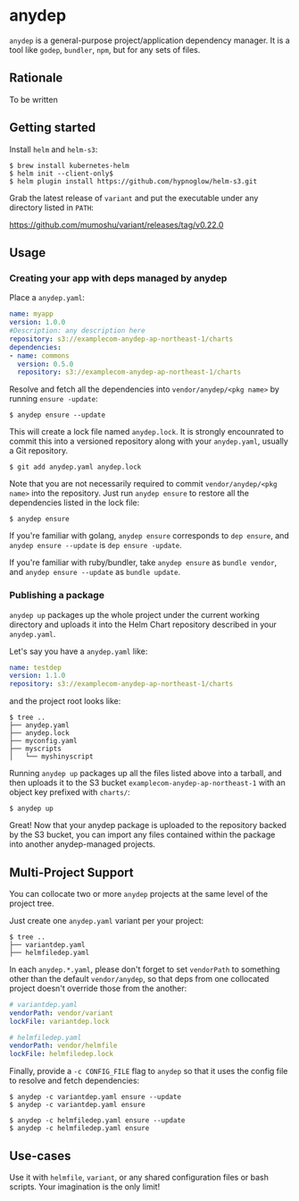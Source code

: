# anydep

`anydep` is a general-purpose project/application dependency manager. It is a tool like `godep`, `bundler`, `npm`, but for any sets of files.

## Rationale

To be written

## Getting started

Install `helm` and `helm-s3`:

```
$ brew install kubernetes-helm
$ helm init --client-only$
$ helm plugin install https://github.com/hypnoglow/helm-s3.git
```

Grab the latest release of `variant` and put the executable under any directory listed in `PATH`:

https://github.com/mumoshu/variant/releases/tag/v0.22.0

## Usage

### Creating your app with deps managed by anydep

Place a `anydep.yaml`:

```yaml
name: myapp
version: 1.0.0
#Description: any description here
repository: s3://examplecom-anydep-ap-northeast-1/charts
dependencies:
- name: commons
  version: 0.5.0
  repository: s3://examplecom-anydep-ap-northeast-1/charts
```

Resolve and fetch all the dependencies into `vendor/anydep/<pkg name>` by running `ensure -update`:

```
$ anydep ensure --update
```

This will create a lock file named `anydep.lock`. It is strongly encounrated to commit this into a versioned repository along with your `anydep.yaml`, usually a Git repository.

```
$ git add anydep.yaml anydep.lock
```

Note that you are not necessarily required to commit `vendor/anydep/<pkg name>` into the repository. Just run `anydep ensure` to restore all the dependencies listed in the lock file:

```
$ anydep ensure
```

If you're familiar with golang, `anydep ensure` corresponds to `dep ensure`, and `anydep ensure --update` is `dep ensure -update`.

If you're familiar with ruby/bundler, take `anydep ensure` as `bundle vendor`, and `anydep ensure --update` as `bundle update`.

### Publishing a package

`anydep up` packages up the whole project under the current working directory and uploads it into the Helm Chart repository described in your `anydep.yaml`.

Let's say you have a `anydep.yaml` like:

```yaml
name: testdep
version: 1.1.0
repository: s3://examplecom-anydep-ap-northeast-1/charts
```

and the project root looks like:

```console
$ tree ..
├── anydep.yaml
├── anydep.lock
├── myconfig.yaml
├── myscripts
│   └── myshinyscript
```

Running `anydep up` packages up all the files listed above into a tarball, and then uploads it to the S3 bucket `examplecom-anydep-ap-northeast-1` with an object key prefixed with `charts/`:

```
$ anydep up
```

Great! Now that your anydep package is uploaded to the repository backed by the S3 bucket, you can import any files contained within the package into another anydep-managed projects.

## Multi-Project Support

You can collocate two or more `anydep` projects at the same level of the project tree.

Just create one `anydep.yaml` variant per your project:

```console
$ tree ..
├── variantdep.yaml
├── helmfiledep.yaml
```

In each `anydep.*.yaml`, please don't forget to set `vendorPath` to something other than the default `vendor/anydep`, so that deps from one collocated project doesn't override those from the another:

```yaml
# variantdep.yaml
vendorPath: vendor/variant
lockFile: variantdep.lock
```

```yaml
# helmfiledep.yaml
vendorPath: vendor/helmfile
lockFile: helmfiledep.lock
```

Finally, provide a `-c CONFIG_FILE` flag to `anydep` so that it uses the config file to resolve and fetch dependencies:

```console
$ anydep -c variantdep.yaml ensure --update
$ anydep -c variantdep.yaml ensure

$ anydep -c helmfiledep.yaml ensure --update
$ anydep -c helmfiledep.yaml ensure
```

## Use-cases

Use it with `helmfile`, `variant`, or any shared configuration files or bash scripts. Your imagination is the only limit!

